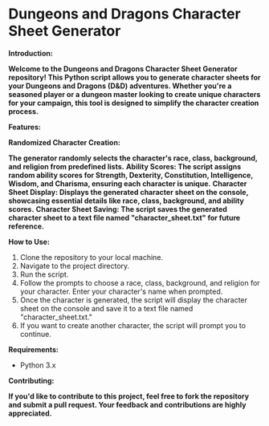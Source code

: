# Dungeons and Dragons Character Sheet Generator

**Introduction:**

**Welcome to the Dungeons and Dragons Character Sheet Generator repository! This Python script allows you to generate character sheets for your Dungeons and Dragons (D&D) adventures. Whether you're a seasoned player or a dungeon master looking to create unique characters for your campaign, this tool is designed to simplify the character creation process.**

**Features:**

**Randomized Character Creation:**

**The generator randomly selects the character's race, class, background, and religion from predefined lists.**
**Ability Scores: The script assigns random ability scores for Strength, Dexterity, Constitution, Intelligence, Wisdom, and Charisma, ensuring each character is unique.**
**Character Sheet Display: Displays the generated character sheet on the console, showcasing essential details like race, class, background, and ability scores.**
**Character Sheet Saving: The script saves the generated character sheet to a text file named "character_sheet.txt" for future reference.**

**How to Use:**

1. Clone the repository to your local machine.
2. Navigate to the project directory.
3. Run the script.
4. Follow the prompts to choose a race, class, background, and religion for your character. Enter your character's name when prompted.
5. Once the character is generated, the script will display the character sheet on the console and save it to a text file named "character_sheet.txt."
6. If you want to create another character, the script will prompt you to continue.

**Requirements:**
- Python 3.x

**Contributing:**

**If you'd like to contribute to this project, feel free to fork the repository and submit a pull request. Your feedback and contributions are highly appreciated.**
